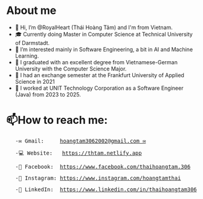 # About me
- 👋 Hi, I’m @RoyalHeart (Thái Hoàng Tâm) and I'm from Vietnam.
- 🎓 Currently doing Master in Computer Science at Technical University of Darmstadt.
- 👀 I’m interested mainly in Software Engineering, a bit in AI and Machine Learning.
- 🏫 I graduated with an excellent degree from Vietnamese-German University with the Computer Science Major.
- 🌱 I had an exchange semester at the Frankfurt University of Applied Science in 2021
- 🏢 I worked at UNIT Technology Corporation as a Software Engineer (Java) from 2023 to 2025.

# 📫How to reach me: 
<ul>
  <pre>-✉️ Gmail:     <a href=mailto:hoangtam3062002@gmail.com>hoangtam3062002@gmail.com ✉</a> </pre>
  <pre>-💻 Website:   <a href=https://thtam.netlify.app>https://thtam.netlify.app</a> </pre> 
  <pre>-📱 Facebook:  <a href=https://www.facebook.com/thaihoangtam.306>https://www.facebook.com/thaihoangtam.306</a> </pre>
  <pre>-📸 Instagram: <a href=https://www.instagram.com/hoangtamthai>https://www.instagram.com/hoangtamthai</a> </pre>
  <pre>-🏢 LinkedIn:  <a href=https://www.linkedin.com/in/thaihoangtam306>https://www.linkedin.com/in/thaihoangtam306</a> </pre>
</ul>

<!---
RoyalHeart/RoyalHeart is a ✨ special ✨ repository because its `README.md` (this file) appears on your GitHub profile.
You can click the Preview link to take a look at your changes.
--->
